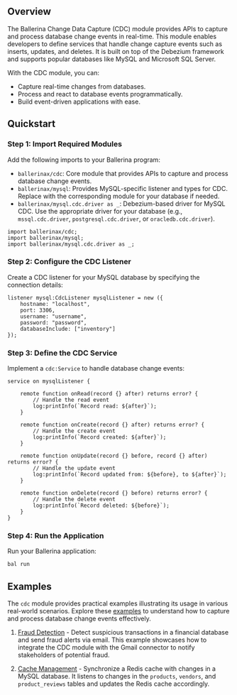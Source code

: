 ## Overview

The Ballerina Change Data Capture (CDC) module provides APIs to capture and process database change events in real-time. This module enables developers to define services that handle change capture events such as inserts, updates, and deletes. It is built on top of the Debezium framework and supports popular databases like MySQL and Microsoft SQL Server.

With the CDC module, you can:
- Capture real-time changes from databases.
- Process and react to database events programmatically.
- Build event-driven applications with ease.

## Quickstart

### Step 1: Import Required Modules

Add the following imports to your Ballerina program:

- `ballerinax/cdc`: Core module that provides APIs to capture and process database change events.
- `ballerinax/mysql`: Provides MySQL-specific listener and types for CDC. Replace with the corresponding module for your database if needed.
- `ballerinax/mysql.cdc.driver as _`: Debezium-based driver for MySQL CDC. Use the appropriate driver for your database (e.g., `mssql.cdc.driver`, `postgresql.cdc.driver`, or `oracledb.cdc.driver`).

```ballerina
import ballerinax/cdc;
import ballerinax/mysql;
import ballerinax/mysql.cdc.driver as _;
```

### Step 2: Configure the CDC Listener

Create a CDC listener for your MySQL database by specifying the connection details:

```ballerina
listener mysql:CdcListener mysqlListener = new ({
    hostname: "localhost",
    port: 3306,
    username: "username",
    password: "password",
    databaseInclude: ["inventory"]
});
```

### Step 3: Define the CDC Service

Implement a `cdc:Service` to handle database change events:

```ballerina
service on mysqlListener {

    remote function onRead(record {} after) returns error? {
        // Handle the read event
        log:printInfo(`Record read: ${after}`);
    }

    remote function onCreate(record {} after) returns error? {
        // Handle the create event
        log:printInfo(`Record created: ${after}`);
    }

    remote function onUpdate(record {} before, record {} after) returns error? {
        // Handle the update event
        log:printInfo(`Record updated from: ${before}, to ${after}`);
    }

    remote function onDelete(record {} before) returns error? {
        // Handle the delete event
        log:printInfo(`Record deleted: ${before}`);
    }
}
```

### Step 4: Run the Application

Run your Ballerina application:

```bash
bal run
```

## Examples

The `cdc` module provides practical examples illustrating its usage in various real-world scenarios. Explore these [examples](https://github.com/ballerina-platform/module-ballerinax-cdc/tree/main/examples) to understand how to capture and process database change events effectively.

1. [Fraud Detection](https://github.com/ballerina-platform/module-ballerinax-cdc/tree/main/examples/fraud-detection) - Detect suspicious transactions in a financial database and send fraud alerts via email. This example showcases how to integrate the CDC module with the Gmail connector to notify stakeholders of potential fraud.

2. [Cache Management](https://github.com/ballerina-platform/module-ballerinax-cdc/tree/main/examples/cache-management) - Synchronize a Redis cache with changes in a MySQL database. It listens to changes in the `products`, `vendors`, and `product_reviews` tables and updates the Redis cache accordingly.
